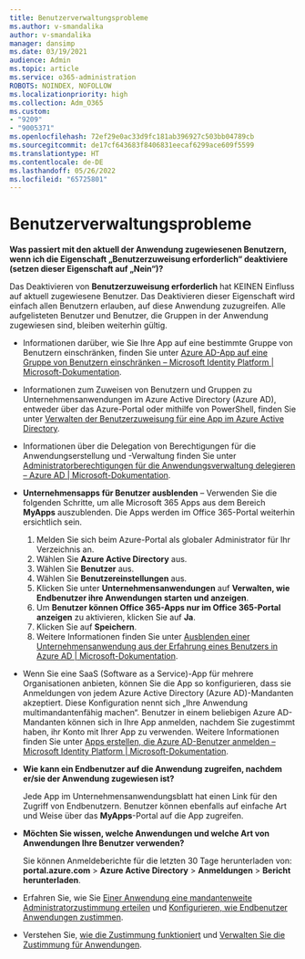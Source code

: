 ```yaml
---
title: Benutzerverwaltungsprobleme
ms.author: v-smandalika
author: v-smandalika
manager: dansimp
ms.date: 03/19/2021
audience: Admin
ms.topic: article
ms.service: o365-administration
ROBOTS: NOINDEX, NOFOLLOW
ms.localizationpriority: high
ms.collection: Adm_O365
ms.custom:
- "9209"
- "9005371"
ms.openlocfilehash: 72ef29e0ac33d9fc181ab396927c503bb04789cb
ms.sourcegitcommit: de17cf643683f8406831eecaf6299ace609f5599
ms.translationtype: HT
ms.contentlocale: de-DE
ms.lasthandoff: 05/26/2022
ms.locfileid: "65725801"
---
```

# <a name="user-management-issues"></a>Benutzerverwaltungsprobleme

**Was passiert mit den aktuell der Anwendung zugewiesenen Benutzern, wenn ich die Eigenschaft „Benutzerzuweisung erforderlich“ deaktiviere (setzen dieser Eigenschaft auf „Nein“)?**

Das Deaktivieren von **Benutzerzuweisung erforderlich** hat KEINEN Einfluss auf aktuell zugewiesene Benutzer. Das Deaktivieren dieser Eigenschaft wird einfach allen Benutzern erlauben, auf diese Anwendung zuzugreifen. Alle aufgelisteten Benutzer und Benutzer, die Gruppen in der Anwendung zugewiesen sind, bleiben weiterhin gültig.

- Informationen darüber, wie Sie Ihre App auf eine bestimmte Gruppe von Benutzern einschränken, finden Sie unter [Azure AD-App auf eine Gruppe von Benutzern einschränken – Microsoft Identity Platform | Microsoft-Dokumentation](https://docs.microsoft.com/azure/active-directory/develop/howto-restrict-your-app-to-a-set-of-users#:~:text=Select%20the%20application%20you%20want%2cand%20set%20it%20to%20Yes.).
- Informationen zum Zuweisen von Benutzern und Gruppen zu Unternehmensanwendungen im Azure Active Directory (Azure AD), entweder über das Azure-Portal oder mithilfe von PowerShell, finden Sie unter [Verwalten der Benutzerzuweisung für eine App im Azure Active Directory](https://docs.microsoft.com/azure/active-directory/manage-apps/assign-user-or-group-access-portal).
- Informationen über die Delegation von Berechtigungen für die Anwendungserstellung und -Verwaltung finden Sie unter [Administratorberechtigungen für die Anwendungsverwaltung delegieren – Azure AD | Microsoft-Dokumentation](https://docs.microsoft.com/azure/active-directory/roles/delegate-app-roles).

- **Unternehmensapps für Benutzer ausblenden** – Verwenden Sie die folgenden Schritte, um alle Microsoft 365 Apps aus dem Bereich **MyApps** auszublenden. Die Apps werden im Office 365-Portal weiterhin ersichtlich sein.

  1. Melden Sie sich beim Azure-Portal als globaler Administrator für Ihr Verzeichnis an.
  2. Wählen Sie **Azure Active Directory** aus.
  3. Wählen Sie **Benutzer** aus.
  4. Wählen Sie **Benutzereinstellungen** aus.
  5. Klicken Sie unter **Unternehmensanwendungen** auf **Verwalten, wie Endbenutzer ihre Anwendungen starten und anzeigen**.
  6. Um **Benutzer können Office 365-Apps nur im Office 365-Portal anzeigen** zu aktivieren, klicken Sie auf **Ja**.
  7. Klicken Sie auf **Speichern**.
  8. Weitere Informationen finden Sie unter [Ausblenden einer Unternehmensanwendung aus der Erfahrung eines Benutzers in Azure AD | Microsoft-Dokumentation](https://docs.microsoft.com/azure/active-directory/manage-apps/hide-application-from-user-portal#:~:text=%20Hide%20an%20application%20from%20the%20end%20user,6%20Click%20Properties.%207%20Click%20Save.%20See%20More.).

- Wenn Sie eine SaaS (Software as a Service)-App für mehrere Organisationen anbieten, können Sie die App so konfigurieren, dass sie Anmeldungen von jedem Azure Active Directory (Azure AD)-Mandanten akzeptiert. Diese Konfiguration nennt sich „Ihre Anwendung multimandantenfähig machen“. Benutzer in einem beliebigen Azure AD-Mandanten können sich in Ihre App anmelden, nachdem Sie zugestimmt haben, ihr Konto mit Ihrer App zu verwenden. Weitere Informationen finden Sie unter [Apps erstellen, die Azure AD-Benutzer anmelden – Microsoft Identity Platform | Microsoft-Dokumentation](https://docs.microsoft.com/azure/active-directory/develop/howto-convert-app-to-be-multi-tenant).

- **Wie kann ein Endbenutzer auf die Anwendung zugreifen, nachdem er/sie der Anwendung zugewiesen ist?**

  Jede App im Unternehmensanwendungsblatt hat einen Link für den Zugriff von Endbenutzern. Benutzer können ebenfalls auf einfache Art und Weise über das **MyApps**-Portal auf die App zugreifen.

- **Möchten Sie wissen, welche Anwendungen und welche Art von Anwendungen Ihre Benutzer verwenden?**

  Sie können Anmeldeberichte für die letzten 30 Tage herunterladen von: **portal.azure.com** \> **Azure Active Directory** \> **Anmeldungen** \> **Bericht herunterladen**.

- Erfahren Sie, wie Sie [Einer Anwendung eine mandantenweite Administratorzustimmung erteilen](https://docs.microsoft.com/azure/active-directory/manage-apps/grant-admin-consent) und [Konfigurieren, wie Endbenutzer Anwendungen zustimmen](https://docs.microsoft.com/azure/active-directory/manage-apps/configure-user-consent).

- Verstehen Sie, [wie die Zustimmung funktioniert](https://docs.microsoft.com/azure/active-directory/develop/v2-permissions-and-consent) und [Verwalten Sie die Zustimmung für Anwendungen](https://docs.microsoft.com/azure/active-directory/manage-apps/manage-consent-requests).
